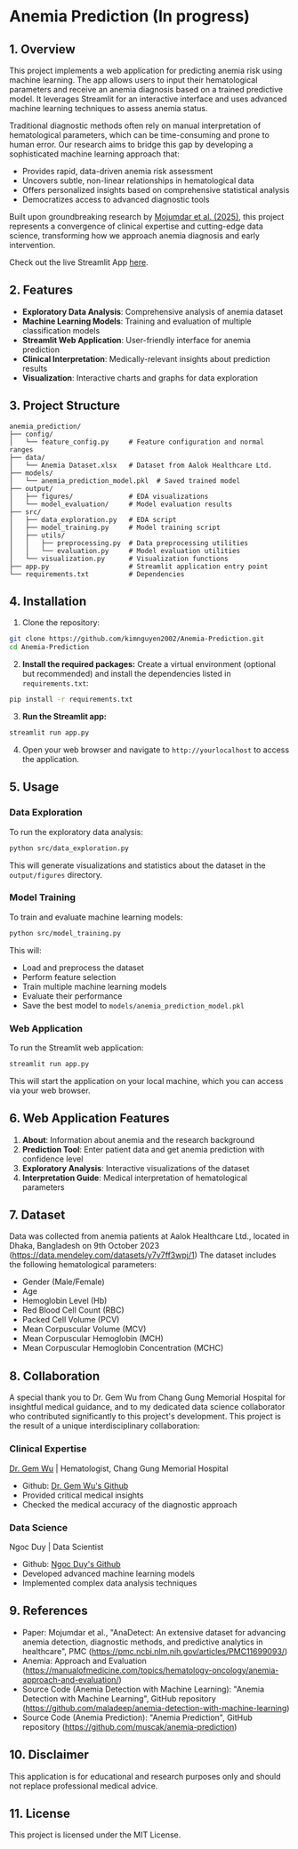 # Anemia Prediction (In progress)
## 1. Overview
This project implements a web application for predicting anemia risk using machine learning. The app allows users to input their hematological parameters and receive an anemia diagnosis based on a trained predictive model. It leverages Streamlit for an interactive interface and uses advanced machine learning techniques to assess anemia status.

Traditional diagnostic methods often rely on manual interpretation of hematological parameters, which can be time-consuming and prone to human error. Our research aims to bridge this gap by developing a sophisticated machine learning approach that:

- Provides rapid, data-driven anemia risk assessment
- Uncovers subtle, non-linear relationships in hematological data
- Offers personalized insights based on comprehensive statistical analysis
- Democratizes access to advanced diagnostic tools

Built upon groundbreaking research by [Mojumdar et al. (2025)](https://pmc.ncbi.nlm.nih.gov/articles/PMC11699093/), this project represents a convergence of clinical expertise and cutting-edge data science, transforming how we approach anemia diagnosis and early intervention.

Check out the live Streamlit App [here](https://anemia-diagnosis.streamlit.app/).

## 2. Features

- **Exploratory Data Analysis**: Comprehensive analysis of anemia dataset
- **Machine Learning Models**: Training and evaluation of multiple classification models
- **Streamlit Web Application**: User-friendly interface for anemia prediction
- **Clinical Interpretation**: Medically-relevant insights about prediction results
- **Visualization**: Interactive charts and graphs for data exploration

## 3. Project Structure

```
anemia_prediction/
├── config/
│   └── feature_config.py     # Feature configuration and normal ranges
├── data/
│   └── Anemia Dataset.xlsx   # Dataset from Aalok Healthcare Ltd.
├── models/
│   └── anemia_prediction_model.pkl  # Saved trained model
├── output/
│   ├── figures/              # EDA visualizations
│   └── model_evaluation/     # Model evaluation results
├── src/
│   ├── data_exploration.py   # EDA script
│   ├── model_training.py     # Model training script
│   ├── utils/
│   │   ├── preprocessing.py  # Data preprocessing utilities
│   │   └── evaluation.py     # Model evaluation utilities
│   └── visualization.py      # Visualization functions
├── app.py                    # Streamlit application entry point
└── requirements.txt          # Dependencies
```

## 4. Installation

1. Clone the repository:
```bash
git clone https://github.com/kimnguyen2002/Anemia-Prediction.git
cd Anemia-Prediction
```

2. **Install the required packages:**
Create a virtual environment (optional but recommended) and install the dependencies listed in `requirements.txt`:
```bash
pip install -r requirements.txt
```

3. **Run the Streamlit app:**
```bash
streamlit run app.py
```

4. Open your web browser and navigate to `http://yourlocalhost` to access the application.

## 5. Usage

### Data Exploration

To run the exploratory data analysis:

```bash
python src/data_exploration.py
```

This will generate visualizations and statistics about the dataset in the `output/figures` directory.

### Model Training

To train and evaluate machine learning models:

```bash
python src/model_training.py
```

This will:
- Load and preprocess the dataset
- Perform feature selection
- Train multiple machine learning models
- Evaluate their performance
- Save the best model to `models/anemia_prediction_model.pkl`

### Web Application

To run the Streamlit web application:

```bash
streamlit run app.py
```

This will start the application on your local machine, which you can access via your web browser.

## 6. Web Application Features
1. **About**: Information about anemia and the research background
2. **Prediction Tool**: Enter patient data and get anemia prediction with confidence level
3. **Exploratory Analysis**: Interactive visualizations of the dataset
4. **Interpretation Guide**: Medical interpretation of hematological parameters

## 7. Dataset
Data was collected from anemia patients at Aalok Healthcare Ltd., located in Dhaka, Bangladesh on 9th October 2023 (https://data.mendeley.com/datasets/y7v7ff3wpj/1)
The dataset includes the following hematological parameters:
- Gender (Male/Female)
- Age
- Hemoglobin Level (Hb)
- Red Blood Cell Count (RBC)
- Packed Cell Volume (PCV)
- Mean Corpuscular Volume (MCV)
- Mean Corpuscular Hemoglobin (MCH)
- Mean Corpuscular Hemoglobin Concentration (MCHC)

## 8. Collaboration
A special thank you to Dr. Gem Wu from Chang Gung Memorial Hospital for insightful medical guidance, and to my dedicated data science collaborator who contributed significantly to this project's development. This project is the result of a unique interdisciplinary collaboration:

### Clinical Expertise
[Dr. Gem Wu](https://scholar.google.com.tw/citations?user=MwIr5fMAAAAJ&hl=en) | Hematologist, Chang Gung Memorial Hospital

- Github: [Dr. Gem Wu's Github](https://github.com/Gem-Wu)
- Provided critical medical insights
- Checked the medical accuracy of the diagnostic approach
### Data Science
Ngoc Duy | Data Scientist

- Github: [Ngoc Duy's Github](https://github.com/NgocDuy3112)
- Developed advanced machine learning models
- Implemented complex data analysis techniques

## 9. References
- Paper: Mojumdar et al., "AnaDetect: An extensive dataset for advancing anemia detection, diagnostic methods, and predictive analytics in healthcare", PMC (https://pmc.ncbi.nlm.nih.gov/articles/PMC11699093/)
- Anemia: Approach and Evaluation (https://manualofmedicine.com/topics/hematology-oncology/anemia-approach-and-evaluation/)
- Source Code (Anemia Detection with Machine Learning): "Anemia Detection with Machine Learning", GitHub repository (https://github.com/maladeep/anemia-detection-with-machine-learning)
- Source Code (Anemia Prediction): "Anemia Prediction", GitHub repository (https://github.com/muscak/anemia-prediction)

## 10. Disclaimer
This application is for educational and research purposes only and should not replace professional medical advice.

## 11. License

This project is licensed under the MIT License.
